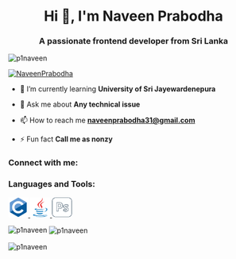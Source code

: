 <h1 align="center">Hi 👋, I'm Naveen Prabodha</h1>
<h3 align="center">A passionate frontend developer from Sri Lanka</h3>

<p align="left"> <img src="https://komarev.com/ghpvc/?username=p1naveen&label=Profile%20views&color=0e75b6&style=flat" alt="p1naveen" /> </p>

<p align="left"> <a href="https://github.com/ryo-ma/github-profile-trophy"><img src="https://github-profile-trophy.vercel.app/?username=NaveenPrabodha" alt="NaveenPrabodha" /></a> </p>

- 🌱 I’m currently learning **University of Sri Jayewardenepura**

- 💬 Ask me about **Any technical issue**

- 📫 How to reach me **naveenprabodha31@gmail.com**

- ⚡ Fun fact **Call me as nonzy**

<h3 align="left">Connect with me:</h3>
<p align="left">
</p>

<h3 align="left">Languages and Tools:</h3>
<p align="left"> <a href="https://www.cprogramming.com/" target="_blank" rel="noreferrer"> <img src="https://raw.githubusercontent.com/devicons/devicon/master/icons/c/c-original.svg" alt="c" width="40" height="40"/> </a> <a href="https://www.java.com" target="_blank" rel="noreferrer"> <img src="https://raw.githubusercontent.com/devicons/devicon/master/icons/java/java-original.svg" alt="java" width="40" height="40"/> </a> <a href="https://www.photoshop.com/en" target="_blank" rel="noreferrer"> <img src="https://raw.githubusercontent.com/devicons/devicon/master/icons/photoshop/photoshop-line.svg" alt="photoshop" width="40" height="40"/> </a> </p>

<p><img align="left" src="https://github-readme-stats.vercel.app/api/top-langs?username=p1naveen&show_icons=true&locale=en&layout=compact" alt="p1naveen" /></p>

<p>&nbsp;<img align="center" src="https://github-readme-stats.vercel.app/api?username=p1naveen&show_icons=true&locale=en" alt="p1naveen" /></p>

<p><img align="center" src="https://github-readme-streak-stats.herokuapp.com/?user=p1naveen&" alt="p1naveen" /></p>
